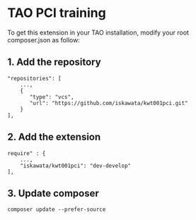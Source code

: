 # TAO PCI training

To get this extension in your TAO installation, modify your root composer.json as follow:

## 1. Add the repository
```
"repositories": [
    ...,
    {
       "type": "vcs",
       "url": "https://github.com/iskawata/kwt001pci.git"
    }
],

```

## 2. Add the extension
```
require" : {
    ...,
    "iskawata/kwt001pci": "dev-develop"
],

```

## 3. Update composer
```
composer update --prefer-source
